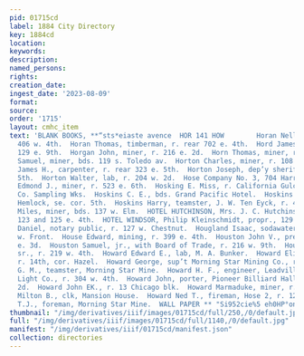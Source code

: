 ```yaml
---
pid: 01715cd
label: 1884 City Directory
key: 1884cd
location: 
keywords: 
description: 
named_persons: 
rights: 
creation_date: 
ingest_date: '2023-08-09'
format: 
source: 
order: '1715'
layout: cmhc_item
text: 'BLANK BOOKS, **“sts*eiaste avence  HOR 141 HOW        Horan Nellie Miss, r.
  406 w. 4th.  Horan Thomas, timberman, r. rear 702 e. 4th.  Hord James W., r. rear
  129 e. 9th.  Horgan John, miner, r. 216 e. 2d.  Horn Thomas, miner, r. 331 e. éth.  Horner
  Samuel, miner, bds. 119 s. Toledo av.  Horton Charles, miner, r. 108 w. 12th.  Horton
  James H., carpenter, r. rear 323 e. 5th.  Horton Joseph, dep’y sheriff, r. 409 e.
  5th.  Horton Walter, lab, r. 204 w. 2d.  Hose Company No. 3, 704 Harrison av.  Elosking
  Edmond J., miner, r. 523 e. 6th.  Hosking E. Miss, r. California Gulch, nm Lake
  Co. Sampling Wks.  Hoskins C. E., bds. Grand Pacific Hotel.  Hoskins George, r.
  Hemlock, se. cor. 5th.  Hoskins Harry, teamster, J. W. Ten Eyck, r. 406 w. Elm.  Hoskins
  Miles, miner, bds. 137 w. Elm.  HOTEL HUTCHINSON, Mrs. J. C. Hutchinson, propr.,
  123 and 125 e. 4th.  HOTEL WINDSOR, Philip Kleinschmidt, propr., 129 to 133 e. Chestnut.  Houghton
  Daniel, notary public, r. 127 w. Chestnut.  Hougland Isaac, sodawater mnfr, 132
  w. Front.  House Edward, mining, r. 399 e. 4th.  Houston John V., pressman, r. 225
  e. 3d.  Houston Samuel, jr., with Board of Trade, r. 216 w. 9th.  Houston Samuel,
  sr., r. 219 w. 4th.  Howard Edward E., lab, M. A. Bunker.  Howard Eliza Mrs., laundry,
  r. 14th, cor. Hazel.  Howard George, sup’t Morning Star Mining Co., r. at mine.  Howard
  G. M., teamster, Morning Star Mine.  Howard H. F., engineer, Leadville Electric
  Light Co., r. 304 w. 4th.  Howard John, porter, Pioneer Billiard Hall, r. 118 w.
  2d.  Howard John EK., r. 13 Chicago blk.  Howard Marmaduke, miner, r. 303 w. Front.  Howard
  Milton B., clk, Mansion House.  Howard Ned T., fireman, Hose 2, r. 120 e. 2d.  Howard
  T.J., foreman, Morning Star Mine.  WALL PAPER ** "Si952cie%5 eh0HP°on § oy=™''s    '
thumbnail: "/img/derivatives/iiif/images/01715cd/full/250,/0/default.jpg"
full: "/img/derivatives/iiif/images/01715cd/full/1140,/0/default.jpg"
manifest: "/img/derivatives/iiif/01715cd/manifest.json"
collection: directories
---
```

